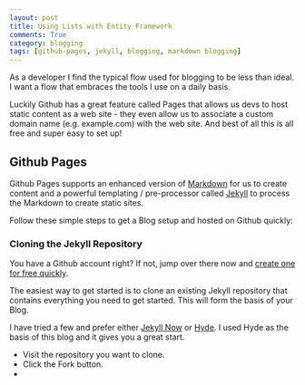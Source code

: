 ```yaml
---
layout: post
title: Using Lists with Entity Framework
comments: True
category: blogging
tags: [github-pages, jekyll, blogging, markdown blogging]
---
```


As a developer I find the typical flow used for blogging to be less than ideal. I want a flow that embraces the tools I use on a daily basis.

Luckily Github has a great feature called Pages that allows us devs to host static content as a web site - they even allow us to associate a custom domain name (e.g. example.com) with the web site. And best of all this is all free and super easy to set up!

## Github Pages
Github Pages supports an enhanced version of [Markdown](https://help.github.com/articles/github-flavored-markdown/) for us to create content and a powerful templating / pre-processor called [Jekyll](https://help.github.com/articles/using-jekyll-with-pages/) to process the Markdown to create static sites.

Follow these simple steps to get a Blog setup and hosted on Github quickly:

### Cloning the Jekyll Repository
You have a Github account right?  If not, jump over there now and [create one for free quickly](https://github.com/).

The easiest way to get started is to clone an existing Jekyll repository that contains everything you need to get started. This will form the basis of your Blog.

I have tried a few and prefer either [Jekyll Now](https://github.com/barryclark/jekyll-now) or [Hyde](https://github.com/poole/hyde).  I used Hyde as the basis of this blog and it gives you a great start.

* Visit the repository you want to clone.
* Click the Fork button.
*
